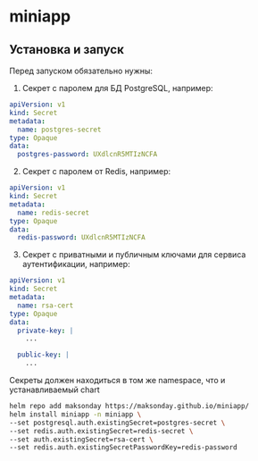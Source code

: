 # miniapp

## Установка и запуск

Перед запуском обязательно нужны:

1) Секрет с паролем для БД PostgreSQL, например:

```yaml
apiVersion: v1
kind: Secret
metadata:
  name: postgres-secret
type: Opaque
data:
  postgres-password: UXdlcnR5MTIzNCFA
```

2) Секрет с паролем от Redis, например:

```yaml
apiVersion: v1
kind: Secret
metadata:
  name: redis-secret
type: Opaque
data:
  redis-password: UXdlcnR5MTIzNCFA
```

3) Секрет с приватными и публичным ключами для сервиса аутентификации, например:

```yaml
apiVersion: v1
kind: Secret
metadata:
  name: rsa-cert
type: Opaque
data:
  private-key: |
    ...

  public-key: |
    ...
```


Секреты должен находиться в том же namespace, что и устанавливаемый chart

```bash
helm repo add maksonday https://maksonday.github.io/miniapp/
helm install miniapp -n miniapp \ 
--set postgresql.auth.existingSecret=postgres-secret \ 
--set redis.auth.existingSecret=redis-secret \ 
--set auth.existingSecret=rsa-cert \ 
--set redis.auth.existingSecretPasswordKey=redis-password
```